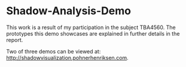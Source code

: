 Shadow-Analysis-Demo
====================

This work is a result of my participation in the subject TBA4560. The prototypes this demo showcases are explained in further details in the report.

Two of three demos can be viewed at: http://shadowvisualization.pohnerhenriksen.com.